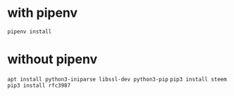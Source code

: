 # with pipenv
`pipenv install`

# without pipenv
`apt install python3-iniparse libssl-dev python3-pip`
`pip3 install steem`
`pip3 install rfc3987`
